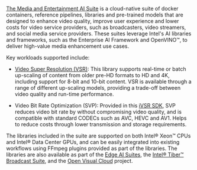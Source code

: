 [The Media and Entertainment AI Suite](https://github.com/OpenVisualCloud/Media-Entertainment-AI-Suite) is a cloud-native suite of docker containers, reference pipelines, libraries and pre-trained models that are designed to enhance video quality, improve user experience and lower costs for video service providers, such as broadcasters, video streamers, and social media service providers. These suites leverage Intel's AI libraries and frameworks, such as the Enterprise AI Framework and OpenVINO™, to deliver high-value media enhancement use cases. 

Key workloads supported include: 

* [Video Super Resolution (VSR)](https://github.com/OpenVisualCloud/Video-Super-Resolution-Library): This library supports real-time or batch up-scaling of content from older pre-HD formats to HD and 4K, including support for 8-bit and 10-bit content.  VSR is available through a range of different up-scaling models, providing a trade-off between video quality and run-time performance.  

* Video Bit Rate Optimization (SVP): Provided in this [iVSR SDK](https://github.com/OpenVisualCloud/iVSR), SVP reduces video bit rate by without compromising video quality, and is compatible with standard CODECs such as AVC, HEVC and AV1.  Helps to reduce costs through lower transmission and storage requirements. 

The libraries included in the suite are supported on both Intel® Xeon™ CPUs and Intel® Data Center GPUs, and can be easily integrated into existing workflows using FFmpeg plugins provided as part of the libraries.  The libraries are also available as part of the [Edge AI Suites](../), the [Intel® Tiber™ Broadcast Suite](https://github.com/OpenVisualCloud/Intel-Tiber-Broadcast-Suite), and the [Open Visual Cloud](https://github.com/OpenVisualCloud) project. 
